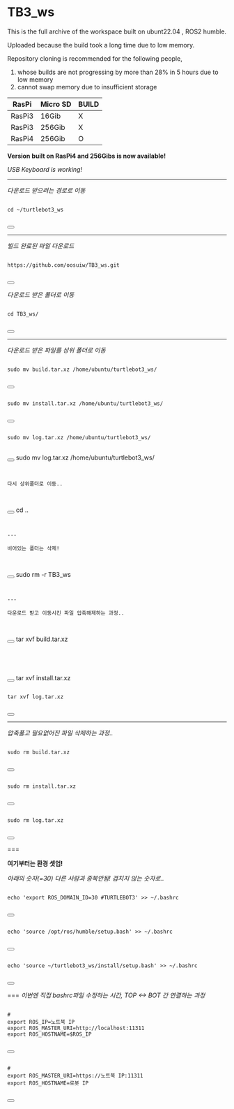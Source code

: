 # TB3_ws
This is the full archive of the workspace built on ubunt22.04 , ROS2 humble.   

Uploaded because the build took a long time due to low memory.  

Repository cloning is recommended for the following people,  

1. whose builds are not progressing by more than 28% in 5 hours due to low memory
2. cannot swap memory due to insufficient storage

| RasPi                | Micro SD                 | BUILD     |  
|----------------------|----------------------|----------------------|
| RasPi3                  | 16Gib                   | X      | 
| RasPi3                  | 256Gib                   | X       | 
| RasPi4                  | 256Gib                   | O       |

**Version built on RasPi4 and 256Gibs is now available!**

*USB Keyboard is working!*

---
*다운로드 받으려는 경로로 이동*
<pre>
<code id="code-block">
cd ~/turtlebot3_ws
</code>
</pre>
<button onclick="copyToClipboard()"></button>

---
*빌드 완료된 파일 다운로드*
<pre>
<code id="code-block">
https://github.com/oosuiw/TB3_ws.git
</code>
</pre>
<button onclick="copyToClipboard()"></button>

*다운로드 받은 폴더로 이동*
<pre>
<code id="code-block">
cd TB3_ws/
</code>
</pre>
<button onclick="copyToClipboard()"></button>

---

*다운로드 받은 파일를 상위 폴더로 이동*
<pre>
<code id="code-block">
sudo mv build.tar.xz /home/ubuntu/turtlebot3_ws/
</code>
</pre>
<button onclick="copyToClipboard()"></button>

<pre>
<code id="code-block">
sudo mv install.tar.xz /home/ubuntu/turtlebot3_ws/
</code>
</pre>
<button onclick="copyToClipboard()"></button>

<pre>
<code id="code-block">
sudo mv log.tar.xz /home/ubuntu/turtlebot3_ws/
</code>
</pre>
<button onclick="copyToClipboard()"></button>
sudo mv log.tar.xz /home/ubuntu/turtlebot3_ws/
<pre>
<code id="code-block">

다시 상위폴더로 이동..

</code>
</pre>
<button onclick="copyToClipboard()"></button>
cd ..
<pre>
<code id="code-block">

---

비어있는 폴더는 삭제!
  
</code>
</pre>
<button onclick="copyToClipboard()"></button>
sudo rm -r TB3_ws
<pre>
<code id="code-block">

---

다운로드 받고 이동시킨 파일 압축해제하는 과정..
  
</code>
</pre>
<button onclick="copyToClipboard()"></button>
tar xvf build.tar.xz
<pre>
<code id="code-block">

</code>
</pre>
<button onclick="copyToClipboard()"></button>
tar xvf install.tar.xz
<pre>
<code id="code-block">
tar xvf log.tar.xz
</code>
</pre>
<button onclick="copyToClipboard()"></button>

---

*압축풀고 필요없어진 파일 삭제하는 과정..*

<pre>
<code id="code-block">
sudo rm build.tar.xz 
</code>
</pre>
<button onclick="copyToClipboard()"></button>

<pre>
<code id="code-block">
sudo rm install.tar.xz 
</code>
</pre>
<button onclick="copyToClipboard()"></button>

<pre>
<code id="code-block">
sudo rm log.tar.xz 
</code>
</pre>
<button onclick="copyToClipboard()"></button>

===

**여기부터는 환경 셋업!**

*아래의 숫자(=30) 다른 사람과 중복안됨! 겹치지 않는 숫자로..*
<pre>
<code id="code-block">
echo 'export ROS_DOMAIN_ID=30 #TURTLEBOT3' >> ~/.bashrc 
</code>
</pre>
<button onclick="copyToClipboard()"></button>


<pre>
<code id="code-block">
echo 'source /opt/ros/humble/setup.bash' >> ~/.bashrc
</code>
</pre>
<button onclick="copyToClipboard()"></button>


<pre>
<code id="code-block">
echo 'source ~/turtlebot3_ws/install/setup.bash' >> ~/.bashrc
</code>
</pre>
<button onclick="copyToClipboard()"></button>

===
*이번엔 직접 bashrc파일 수정하는 시간, TOP <-> BOT 간 연결하는 과정*

<pre>
<code id="code-block">
#<REMOTE PC = 노트북(TOP)>
export ROS_IP=노트북 IP
export ROS_MASTER_URI=http://localhost:11311
export ROS_HOSTNAME=$ROS_IP
</code>
</pre>
<button onclick="copyToClipboard()"></button>

<pre>
<code id="code-block">
#<TurtleBot3 SBC, = 로봇(BOT)>
export ROS_MASTER_URI=https://노트북 IP:11311
export ROS_HOSTNAME=로봇 IP
</code>
</pre>
<button onclick="copyToClipboard()"></button>


